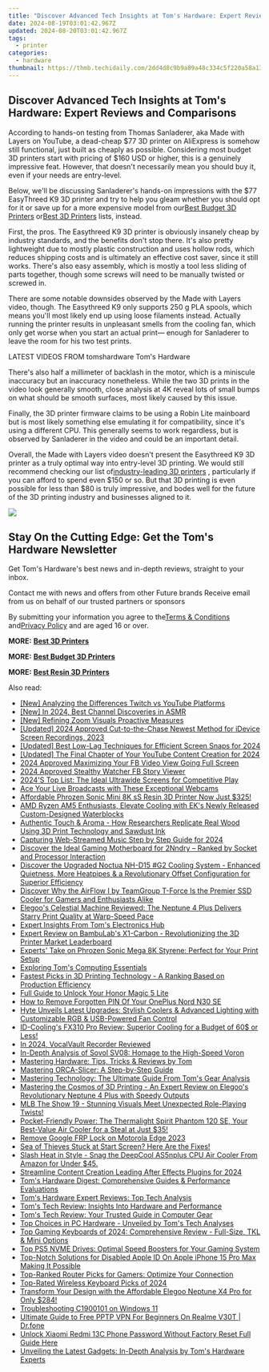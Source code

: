 ```yaml
---
title: "Discover Advanced Tech Insights at Tom's Hardware: Expert Reviews and Comparisons!"
date: 2024-08-19T03:01:42.967Z
updated: 2024-08-20T03:01:42.967Z
tags:
  - printer
categories:
  - hardware
thumbnail: https://thmb.techidaily.com/2dd4d8c9b9a89a48c334c5f220a58a13ed27cebc631991e7d2875a1b4897165f.jpg
---
```


## Discover Advanced Tech Insights at Tom's Hardware: Expert Reviews and Comparisons

According to hands-on testing from Thomas Sanladerer, aka Made with Layers on YouTube, a dead-cheap $77 3D printer on AliExpress is somehow still functional, just built as cheaply as possible. Considering most budget 3D printers start with pricing of $160 USD or higher, this is a genuinely impressive feat. However, that doesn't necessarily mean you should buy it, even if your needs are entry-level.

 Below, we'll be discussing Sanladerer's hands-on impressions with the $77 EasyThreed K9 3D printer and try to help you gleam whether you should opt for it or save up for a more expensive model from our[Best Budget 3D Printers](https://www.tomshardware.com/best-picks/best-budget-3d-printers) or[Best 3D Printers](https://www.tomshardware.com/best-picks/best-3d-printers) lists, instead.

 First, the pros. The Easythreed K9 3D printer is obviously insanely cheap by industry standards, and the benefits don't stop there. It's also pretty lightweight due to mostly plastic construction and uses hollow rods, which reduces shipping costs and is ultimately an effective cost saver, since it still works. There's also easy assembly, which is mostly a tool less sliding of parts together, though some screws will need to be manually twisted or screwed in.

 There are some notable downsides observed by the Made with Layers video, though. The Easythreed K9 only supports 250 g PLA spools, which means you'll most likely end up using loose filaments instead. Actually running the printer results in unpleasant smells from the cooling fan, which only get worse when you start an actual print— enough for Sanladerer to leave the room for his two test prints.

 LATEST VIDEOS FROM tomshardware Tom's Hardware

 There's also half a millimeter of backlash in the motor, which is a miniscule inaccuracy but an inaccuracy nonetheless. While the two 3D prints in the video look generally smooth, close analysis at 4K reveal lots of small bumps on what should be smooth surfaces, most likely caused by this issue.

 Finally, the 3D printer firmware claims to be using a Robin Lite mainboard but is most likely something else emulating it for compatibility, since it's using a different CPU. This generally seems to work regardless, but is observed by Sanladerer in the video and could be an important detail.

 Overall, the Made with Layers video doesn't present the Easythreed K9 3D printer as a truly optimal way into entry-level 3D printing. We would still recommend checking our list of[industry-leading 3D printers](https://www.tomshardware.com/best-picks/best-3d-printers) , particularly if you can afford to spend even $150 or so. But that 3D printing is even possible for less than $80 is truly impressive, and bodes well for the future of the 3D printing industry and businesses aligned to it.

<!-- affiliate ads begin -->
<a href="https://secure.2checkout.com/order/checkout.php?PRODS=4620778&QTY=1&AFFILIATE=108875&CART=1"><img src="https://secure.avangate.com/images/merchant/07dd4d5a72f5740ef0f035f201951476/728__90banner.jpg" border="0"></a>
<!-- affiliate ads end -->
## Stay On the Cutting Edge: Get the Tom's Hardware Newsletter

 Get Tom's Hardware's best news and in-depth reviews, straight to your inbox.

 Contact me with news and offers from other Future brands  Receive email from us on behalf of our trusted partners or sponsors

 By submitting your information you agree to the[Terms & Conditions](https://futureplc.com/terms-conditions/) and[Privacy Policy](https://futureplc.com/privacy-policy/) and are aged 16 or over.

**MORE:** [**Best 3D Printers**](https://www.tomshardware.com/best-picks/best-3d-printers)

**MORE:** [**Best Budget 3D Printers**](https://www.tomshardware.com/best-picks/best-budget-3d-printers)

**MORE:** [**Best Resin 3D Printers**](https://www.tomshardware.com/best-picks/best-resin-3d-printers)


<ins class="adsbygoogle"
     style="display:block"
     data-ad-format="autorelaxed"
     data-ad-client="ca-pub-7571918770474297"
     data-ad-slot="1223367746"></ins>



<ins class="adsbygoogle"
     style="display:block"
     data-ad-client="ca-pub-7571918770474297"
     data-ad-slot="8358498916"
     data-ad-format="auto"
     data-full-width-responsive="true"></ins>

<span class="atpl-alsoreadstyle">Also read:</span>
<div><ul>
<li><a href="https://extra-information.techidaily.com/new-analyzing-the-differences-twitch-vs-youtube-platforms/"><u>[New] Analyzing the Differences  Twitch vs YouTube Platforms</u></a></li>
<li><a href="https://facebook-video-footage.techidaily.com/new-in-2024-best-channel-discoveries-in-asmr/"><u>[New] In 2024, Best Channel Discoveries in ASMR</u></a></li>
<li><a href="https://extra-approaches.techidaily.com/new-refining-zoom-visuals-proactive-measures/"><u>[New] Refining Zoom Visuals  Proactive Measures</u></a></li>
<li><a href="https://screen-video-capture.techidaily.com/updated-2024-approved-cut-to-the-chase-newest-method-for-idevice-screen-recordings-2023/"><u>[Updated] 2024 Approved  Cut-to-the-Chase  Newest Method for iDevice Screen Recordings, 2023</u></a></li>
<li><a href="https://screen-recording.techidaily.com/updated-best-low-lag-techniques-for-efficient-screen-snaps-for-2024/"><u>[Updated] Best Low-Lag Techniques for Efficient Screen Snaps for 2024</u></a></li>
<li><a href="https://youtube-blog.techidaily.com/ed-the-final-chapter-of-your-youtube-content-creation-for-2024/"><u>[Updated] The Final Chapter of Your YouTube Content Creation for 2024</u></a></li>
<li><a href="https://facebook-videos.techidaily.com/2024-approved-maximizing-your-fb-video-view-going-full-screen/"><u>2024 Approved  Maximizing Your FB Video View  Going Full Screen</u></a></li>
<li><a href="https://facebook-videos.techidaily.com/2024-approved-stealthy-watcher-fb-story-viewer/"><u>2024 Approved  Stealthy Watcher  FB Story Viewer</u></a></li>
<li><a href="https://hardware-tips.techidaily.com/2024s-top-list-the-ideal-ultrawide-screens-for-competitive-play/"><u>2024'S Top List: The Ideal Ultrawide Screens for Competitive Play</u></a></li>
<li><a href="https://hardware-tips.techidaily.com/ace-your-live-broadcasts-with-these-exceptional-webcams/"><u>Ace Your Live Broadcasts with These Exceptional Webcams</u></a></li>
<li><a href="https://hardware-tips.techidaily.com/affordable-phrozen-sonic-mini-8k-ss-resin-3d-printer-now-just-325/"><u>Affordable Phrozen Sonic Mini 8K sS Resin 3D Printer Now Just $325!</u></a></li>
<li><a href="https://hardware-tips.techidaily.com/amd-ryzen-am5-enthusiasts-elevate-cooling-with-eks-newly-released-custom-designed-waterblocks/"><u>AMD Ryzen AM5 Enthusiasts, Elevate Cooling with EK's Newly Released Custom-Designed Waterblocks</u></a></li>
<li><a href="https://hardware-tips.techidaily.com/authentic-touch-and-aroma-how-researchers-replicate-real-wood-using-3d-print-technology-and-sawdust-ink/"><u>Authentic Touch & Aroma - How Researchers Replicate Real Wood Using 3D Print Technology and Sawdust Ink</u></a></li>
<li><a href="https://screen-recording.techidaily.com/capturing-web-streamed-music-step-by-step-guide-for-2024/"><u>Capturing Web-Streamed Music  Step by Step Guide for 2024</u></a></li>
<li><a href="https://hardware-tips.techidaily.com/discover-the-ideal-gaming-motherboard-for-2nndry-ranked-by-socket-and-processor-interaction/"><u>Discover the Ideal Gaming Motherboard for 2Nndry – Ranked by Socket and Processor Interaction</u></a></li>
<li><a href="https://hardware-tips.techidaily.com/discover-the-upgraded-noctua-nh-d15-g2-cooling-system-enhanced-quietness-more-heatpipes-and-a-revolutionary-offset-configuration-for-superior-efficiency/"><u>Discover the Upgraded Noctua NH-D15 #G2 Cooling System - Enhanced Quietness, More Heatpipes & a Revolutionary Offset Configuration for Superior Efficiency</u></a></li>
<li><a href="https://hardware-tips.techidaily.com/discover-why-the-airflow-i-by-teamgroup-t-force-is-the-premier-ssd-cooler-for-gamers-and-enthusiasts-alike/"><u>Discover Why the AirFlow I by TeamGroup T-Force Is the Premier SSD Cooler for Gamers and Enthusiasts Alike</u></a></li>
<li><a href="https://hardware-tips.techidaily.com/elegoos-celestial-machine-reviewed-the-neptune-4-plus-delivers-starry-print-quality-at-warp-speed-pace/"><u>Elegoo's Celestial Machine Reviewed: The Neptune 4 Plus Delivers Starry Print Quality at Warp-Speed Pace</u></a></li>
<li><a href="https://hardware-tips.techidaily.com/expert-insights-from-toms-electronics-hub/"><u>Expert Insights From Tom's Electronics Hub</u></a></li>
<li><a href="https://hardware-tips.techidaily.com/expert-review-on-bambulabs-x1-carbon-revolutionizing-the-3d-printer-market-leaderboard/"><u>Expert Review on BambuLab's X1-Carbon - Revolutionizing the 3D Printer Market Leaderboard</u></a></li>
<li><a href="https://hardware-tips.techidaily.com/experts-take-on-phrozen-sonic-mega-8k-styrene-perfect-for-your-print-setup/"><u>Experts' Take on Phrozen Sonic Mega 8K Styrene: Perfect for Your Print Setup</u></a></li>
<li><a href="https://hardware-tips.techidaily.com/exploring-toms-computing-essentials/"><u>Exploring Tom's Computing Essentials</u></a></li>
<li><a href="https://hardware-tips.techidaily.com/fastest-picks-in-3d-printing-technology-a-ranking-based-on-production-efficiency/"><u>Fastest Picks in 3D Printing Technology - A Ranking Based on Production Efficiency</u></a></li>
<li><a href="https://unlock-android.techidaily.com/full-guide-to-unlock-your-honor-magic-5-lite-by-drfone-android/"><u>Full Guide to Unlock Your Honor Magic 5 Lite</u></a></li>
<li><a href="https://easy-unlock-android.techidaily.com/how-to-remove-forgotten-pin-of-your-oneplus-nord-n30-se-by-drfone-android/"><u>How to Remove Forgotten PIN Of Your OnePlus Nord N30 SE</u></a></li>
<li><a href="https://hardware-tips.techidaily.com/hyte-unveils-latest-upgrades-stylish-coolers-and-advanced-lighting-with-customizable-rgb-and-usb-powered-fan-control/"><u>Hyte Unveils Latest Upgrades: Stylish Coolers & Advanced Lighting with Customizable RGB & USB-Powered Fan Control</u></a></li>
<li><a href="https://hardware-tips.techidaily.com/1723175678653-id-coolings-fx310-pro-review-superior-cooling-for-a-budget-of-60-or-less/"><u>ID-Cooling's FX310 Pro Review: Superior Cooling for a Budget of 60$ or Less!</u></a></li>
<li><a href="https://screen-mirroring-recording.techidaily.com/in-2024-vocalvault-recorder-reviewed/"><u>In 2024, VocalVault Recorder Reviewed</u></a></li>
<li><a href="https://hardware-tips.techidaily.com/in-depth-analysis-of-sovol-sv08-homage-to-the-high-speed-voron/"><u>In-Depth Analysis of Sovol SV08: Homage to the High-Speed Voron</u></a></li>
<li><a href="https://hardware-tips.techidaily.com/mastering-hardware-tips-tricks-and-reviews-by-tom/"><u>Mastering Hardware: Tips, Tricks & Reviews by Tom</u></a></li>
<li><a href="https://hardware-tips.techidaily.com/mastering-orca-slicer-a-step-by-step-guide/"><u>Mastering ORCA-Slicer: A Step-by-Step Guide</u></a></li>
<li><a href="https://hardware-tips.techidaily.com/mastering-technology-the-ultimate-guide-from-toms-gear-analysis/"><u>Mastering Technology: The Ultimate Guide From Tom's Gear Analysis</u></a></li>
<li><a href="https://hardware-tips.techidaily.com/mastering-the-cosmos-of-3d-printing-an-expert-review-on-elegoos-revolutionary-neptune-4-plus-with-speedy-outputs/"><u>Mastering the Cosmos of 3D Printing - An Expert Review on Elegoo's Revolutionary Neptune 4 Plus with Speedy Outputs</u></a></li>
<li><a href="https://buynow-marvelous.techidaily.com/mlb-the-show-19-stunning-visuals-meet-unexpected-role-playing-twists/"><u>MLB The Show 19 - Stunning Visuals Meet Unexpected Role-Playing Twists!</u></a></li>
<li><a href="https://hardware-tips.techidaily.com/1723175714568-pocket-friendly-power-the-thermalight-spirit-phantom-120-se-your-best-value-air-cooler-for-a-steal-at-just-35/"><u>Pocket-Friendly Power: The Thermalight Spirit Phantom 120 SE, Your Best-Value Air Cooler for a Steal at Just $35!</u></a></li>
<li><a href="https://review-topics.techidaily.com/remove-google-frp-lock-on-motorola-edge-2023-by-drfone-android-unlock-remove-google-frp/"><u>Remove Google FRP Lock on Motorola Edge 2023</u></a></li>
<li><a href="https://win-answers.techidaily.com/1723013308369-sea-of-thieves-stuck-at-start-screen-here-are-the-fixes/"><u>Sea of Thieves Stuck at Start Screen? Here Are the Fixes!</u></a></li>
<li><a href="https://hardware-tips.techidaily.com/1723175719147-slash-heat-in-style-snag-the-deepcool-as5nplus-cpu-air-cooler-from-amazon-for-under-45/"><u>Slash Heat in Style - Snag the DeepCool AS5nplus CPU Air Cooler From Amazon for Under $45.</u></a></li>
<li><a href="https://some-approaches.techidaily.com/streamline-content-creation-leading-after-effects-plugins-for-2024/"><u>Streamline Content Creation  Leading After Effects Plugins for 2024</u></a></li>
<li><a href="https://hardware-tips.techidaily.com/toms-hardware-digest-comprehensive-guides-and-performance-evaluations/"><u>Tom's Hardware Digest: Comprehensive Guides & Performance Evaluations</u></a></li>
<li><a href="https://hardware-tips.techidaily.com/toms-hardware-expert-reviews-top-tech-analysis/"><u>Tom's Hardware Expert Reviews: Top Tech Analysis</u></a></li>
<li><a href="https://hardware-tips.techidaily.com/toms-tech-review-insights-into-hardware-and-performance/"><u>Tom's Tech Review: Insights Into Hardware and Performance</u></a></li>
<li><a href="https://hardware-tips.techidaily.com/toms-tech-review-your-trusted-guide-in-computer-gear/"><u>Tom's Tech Review: Your Trusted Guide in Computer Gear</u></a></li>
<li><a href="https://hardware-tips.techidaily.com/top-choices-in-pc-hardware-unveiled-by-toms-tech-analyses/"><u>Top Choices in PC Hardware - Unveiled by Tom's Tech Analyses</u></a></li>
<li><a href="https://hardware-tips.techidaily.com/top-gaming-keyboards-of-2024-comprehensive-review-full-size-tkl-and-mini-options/"><u>Top Gaming Keyboards of 2024: Comprehensive Review - Full-Size, TKL & Mini Options</u></a></li>
<li><a href="https://hardware-tips.techidaily.com/top-ps5-nvme-drives-optimal-speed-boosters-for-your-gaming-system/"><u>Top PS5 NVME Drives: Optimal Speed Boosters for Your Gaming System</u></a></li>
<li><a href="https://apple-account.techidaily.com/top-notch-solutions-for-disabled-apple-id-on-apple-iphone-15-pro-max-making-it-possible-by-drfone-ios/"><u>Top-Notch Solutions for Disabled Apple ID On Apple iPhone 15 Pro Max Making It Possible</u></a></li>
<li><a href="https://hardware-tips.techidaily.com/top-ranked-router-picks-for-gamers-optimize-your-connection/"><u>Top-Ranked Router Picks for Gamers: Optimize Your Connection</u></a></li>
<li><a href="https://hardware-tips.techidaily.com/top-rated-wireless-keyboard-picks-of-2024/"><u>Top-Rated Wireless Keyboard Picks of 2024</u></a></li>
<li><a href="https://hardware-tips.techidaily.com/transform-your-design-with-the-affordable-elegoo-neptune-x4-pro-for-only-284/"><u>Transform Your Design with the Affordable Elegoo Neptune X4 Pro for Only $284!</u></a></li>
<li><a href="https://network-issues.techidaily.com/troubleshooting-c1900101-on-windows-11/"><u>Troubleshooting C1900101 on Windows 11</u></a></li>
<li><a href="https://fake-location.techidaily.com/ultimate-guide-to-free-pptp-vpn-for-beginners-on-realme-v30t-drfone-by-drfone-virtual-android/"><u>Ultimate Guide to Free PPTP VPN For Beginners On Realme V30T | Dr.fone</u></a></li>
<li><a href="https://unlock-android.techidaily.com/unlock-xiaomi-redmi-13c-phone-password-without-factory-reset-full-guide-here-by-drfone-android/"><u>Unlock Xiaomi Redmi 13C Phone Password Without Factory Reset Full Guide Here</u></a></li>
<li><a href="https://hardware-tips.techidaily.com/unveiling-the-latest-gadgets-in-depth-analysis-by-toms-hardware-experts/"><u>Unveiling the Latest Gadgets: In-Depth Analysis by Tom's Hardware Experts</u></a></li>
</ul></div>
